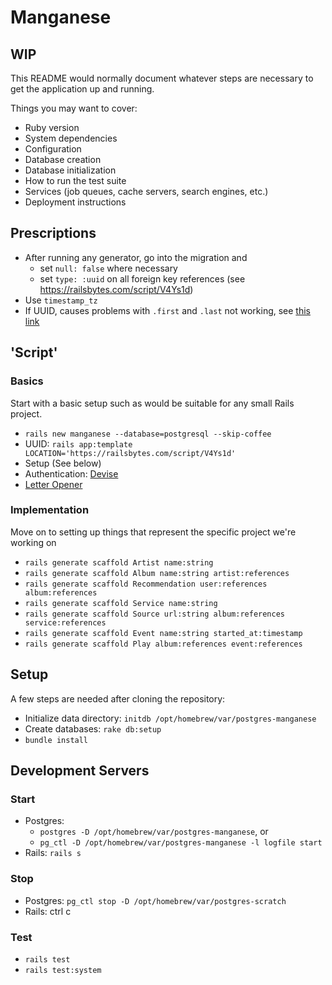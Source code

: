 # Manganese

## WIP
This README would normally document whatever steps are necessary to get the
application up and running.

Things you may want to cover:
* Ruby version
* System dependencies
* Configuration
* Database creation
* Database initialization
* How to run the test suite
* Services (job queues, cache servers, search engines, etc.)
* Deployment instructions

## Prescriptions
- After running any generator, go into the migration and
  - set `null: false` where necessary
  - set `type: :uuid` on all foreign key references (see https://railsbytes.com/script/V4Ys1d)
- Use `timestamp_tz`
- If UUID, causes problems with `.first` and `.last` not working, see [this link](https://betterprogramming.pub/empowering-a-rails-application-with-uuid-as-default-primary-key-44cd740828e8)

## 'Script'

### Basics

Start with a basic setup such as would be suitable for any small Rails project.
- `rails new manganese --database=postgresql --skip-coffee`
- UUID: `rails app:template LOCATION='https://railsbytes.com/script/V4Ys1d'`
- Setup (See below)
- Authentication: [Devise](https://github.com/heartcombo/devise)
- [Letter Opener](https://github.com/ryanb/letter_opener)


### Implementation

Move on to setting up things that represent the specific project we're working on
- `rails generate scaffold Artist name:string`
- `rails generate scaffold Album name:string artist:references`
- `rails generate scaffold Recommendation user:references album:references`
- `rails generate scaffold Service name:string`
- `rails generate scaffold Source url:string album:references service:references`
- `rails generate scaffold Event name:string started_at:timestamp`
- `rails generate scaffold Play album:references event:references`


## Setup

A few steps are needed after cloning the repository:
- Initialize data directory: `initdb /opt/homebrew/var/postgres-manganese`
- Create databases: `rake db:setup`
- `bundle install`

## Development Servers

### Start
- Postgres:
  - `postgres -D /opt/homebrew/var/postgres-manganese`, or
  - `pg_ctl -D /opt/homebrew/var/postgres-manganese -l logfile start`
- Rails: `rails s`

### Stop
- Postgres: `pg_ctl stop -D /opt/homebrew/var/postgres-scratch`
- Rails: ctrl c

### Test
- `rails test`
- `rails test:system`
